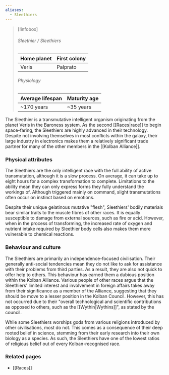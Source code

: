 ```yaml
---
aliases:
  - Sleethiers
---
```


> [!infobox]
> ###### Sleethier / Sleethiers
> | Home planet | First colony |
> | ----- | -----|
> | Veris | Palprato |
> ###### Physiology
> | Average lifespan | Maturity age |
> | ----- | ----- |
> | ~170 years | ~35 years |

The Sleethier is a transmutative intelligent organism originating from the planet Veris in the Baroness system. As the second [[Races|race]] to begin space-faring, the Sleethiers are highly advanced in their technology. Despite not involving themselves in most conflicts within the galaxy, their large industry in electronics makes them a relatively significant trade partner for many of the other members in the [[Kolban Alliance]].


### Physical attributes

The Sleethiers are the only intelligent race with the full ability of active transmutation, although it is a slow process. On average, it can take up to eight hours for a complex transformation to complete. Limitations to the ability mean they can only express forms they fully understand the workings of. Although triggered mainly on command, slight transmutations often occur on instinct based on emotions.

Despite their unique gelatinous mutative "flesh", Sleethiers' bodily materials bear similar traits to the muscle fibres of other races. It is equally susceptible to damage from external sources, such as fire or acid. However, when in the process of transforming, the increased rate of oxygen and nutrient intake required by Sleethier body cells also makes them more vulnerable to chemical reactions.


### Behaviour and culture

The Sleethiers are primarily an independence-focused civilisation. Their generally anti-social tendencies mean they do not like to ask for assistance with their problems from third parties. As a result, they are also not quick to offer help to others. This behaviour has earned them a dubious position within the Kolban Alliance. Various people of other races argue that the Sleethiers' limited interest and involvement in foreign affairs takes away from their significance as a member of the Alliance, suggesting that they should be move to a lesser position in the Kolban Council. However, this has not occurred due to their "overall technological and scientific contributions as opposed to others, such as the [[Wythin|Wythins]]", as stated by the council.

While some Sleethiers worships gods from various religions introduced by other civilisations, most do not. This comes as a consequence of their deep rooted belief in science, stemming from their early research into their own biology as a species. As such, the Sleethiers have one of the lowest ratios of religious belief out of every Kolban-recognised race.


### Related pages

- [[Races]]
